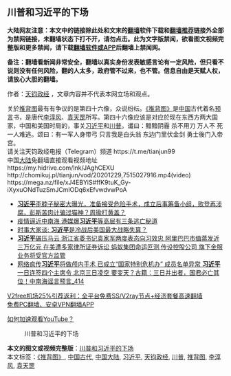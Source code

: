  <h2>川普和习近平的下场</h2> <p class="notice"><b>大陆网友注意：本文中的链接除此处和文末的<a href="https://github.com/bannedbook/fanqiang" >翻墙</a>软件下载和<a href="https://github.com/killgcd/justmysocks/blob/master/README.md">翻墙推荐</a>链接外全部为禁网链接，未翻墙状态下打不开，请勿点击。此为文字版禁闻，欲看图文视频完整版和更多禁闻，请下载<a href="https://github.com/bannedbook/fanqiang">翻墙软件或APP</a>后翻墙上禁闻网。</p><p>备注：翻墙看新闻非常安全，翻墙以真实身份发表敏感言论有一定风险，但只看不说则没有任何风险，翻的人太多，政府管不过来，也不管。信息自由是天赋人权，请放心大胆的翻墙。</b></p>  <div class="entry"> <p>作者：<a href="https://www.bannedbook.org/bnews/tag/%e5%a4%a9%e9%92%a7%e6%94%bf%e7%bb%8f/" class="st_tag internal_tag" rel="tag" title="标签 天钧政经 下的日志">天钧政经</a> ，文章内容并不代表本网立场和观点。</p> <figure></figure> <p>关於<span class='wp_keywordlink'><a href="https://www.bannedbook.org/forum5/topic98.html" title="推背图归序全解" target="_blank">推背图</a></span>最有有争议的是第四十六像，众说纷纭。<a href="https://www.bannedbook.org/bnews/tag/%E3%80%8A%E6%8E%A8%E8%83%8C%E5%9B%BE%E3%80%8B/" class="st_tag internal_tag" rel="tag" title="标签 《推背图》 下的日志">《推背图》</a>是<span class='wp_keywordlink_affiliate'><a href="https://www.bannedbook.org/" title="中国" target="_blank">中国</a></span>古代着名<span class='wp_keywordlink'><a href="https://www.bannedbook.org/forum5/" title="预言玄学禁书下载" rel="nofollow">预言</a></span>书，是唐代<a href="https://www.bannedbook.org/bnews/tag/%e6%9d%8e%e6%b7%b3%e9%a3%8e/" class="st_tag internal_tag" rel="tag" title="标签 李淳风 下的日志">李淳风</a>、<a href="https://www.bannedbook.org/bnews/tag/%E8%A2%81%E5%A4%A9%E7%BD%A1/" class="st_tag internal_tag" rel="tag" title="标签 袁天罡 下的日志">袁天罡</a>所写。第四十六像应该是对应於现在东西方两大国家，中国和美国时局的，事关<a href="https://www.bannedbook.org/bnews/tag/%e4%b9%a0%e8%bf%91%e5%b9%b3/" class="st_tag internal_tag" rel="tag" title="标签 习近平 下的日志">习近平</a>和<a href="https://www.bannedbook.org/bnews/tag/%e5%b7%9d%e6%99%ae/" class="st_tag internal_tag" rel="tag" title="标签 川普 下的日志">川普</a>。谶曰：黯黯阴霾 杀不用刀 万人不 死一人难逃。颂曰：有一军人身带弓 只言我是白头翁 东边门里伏金剑 勇士後门入帝宫。<br /> 请关注天钧政经电报（Telegram）频道 https://t.me/tianjun99<br /> 中国<span class='wp_keywordlink_affiliate'><a href="https://www.bannedbook.org/" title="大陆" target="_blank">大陆</a></span>免翻墙直接观看视频地址<br /> https://my.hidrive.com/lnk/JAghCEXU<br /> http://chomikuj.pl/tianjun/vod/20201229,7515027916.mp4(video)<br /> https://mega.nz/file/xJ4EBYiS#ffK9tuK_Gy-iXyxuONdTuzSmJCmlODq6xEfvwdvwPoA</p>  <ul class='op-related-articles' title='相关阅读'> <li><a href='https://www.bannedbook.org/bnews/bannedvideo/20201230/1457496.html' target='_blank'><b>习近平</b>歪脖子秘密大曝光，准备接受危险手术，成立后事筹备小组，败登再涉腐，彭斯苦肉计骗过猫神？周瑜打黄盖？</a></li> <li><a href='https://www.bannedbook.org/bnews/comments/20201230/1457455.html' target='_blank'>疫情逼近中南海 港媒爆<b>习近平</b>等高层有三条逃亡秘道</a></li> <li><a href='https://www.bannedbook.org/bnews/headline/20201230/1457454.html' target='_blank'>时事大家谈: <b>习近平</b>是冷战后美国最大战略失算？</a></li> <li><a href='https://www.bannedbook.org/bnews/comments/20201230/1457440.html' target='_blank'><b>习近平</b>碾压马云 浙江省委书记袁家军两度表态向习效忠 阿里巴巴市值蒸发近三万亿元 在美遭多家律所证券诉讼 蚂蚁集团命运叵测 传设控股公司 旗下金服业务将受官方监管</a></li> <li><a href='https://www.bannedbook.org/bnews/comments/20201230/1457381.html' target='_blank'>网络疯传<b>习近平</b>将做颅内手术 已成立“国家特别危机办” 成员名单异常 <b>习近平</b>一日连签四个主席令 北京三日凌空 要变天？古籍：三日并出者，国君必亡其位！中南海谣言预言_414</a></li> </ul> <p class="texttj"> <a href="https://github.com/bannedbook/fanqiang/wiki/V2ray%E6%9C%BA%E5%9C%BA" target="_blank">V2free机场25%引荐返利：全平台免费SS/V2ray节点+经济套餐高速翻墙</a><br/> <a href="https://github.com/bannedbook/fanqiang/wiki/%E7%A6%81%E9%97%BB%E7%BD%91%E5%AE%89%E5%8D%93%E7%BF%BB%E5%A2%99%E6%96%B0%E9%97%BBAPP" target="_blank">免费PC翻墙、安卓VPN翻墙APP</a></p><p><a href="https://www.bannedbook.org/bnews/topimagenews/20180409/925596.html" target="_blank">如何加速观看YouTube？ </a></p> <figure class="op-interactive"><figcaption>川普和习近平的下场</figcaption></figure> </p> <a name='sharetosocial'></a>       <div><b>本文的图文或视频完整版</b>：<a href='https://www.bannedbook.org/bnews/bannedvideo/20201230/1457526.html'>川普和习近平的下场</a></div>  </div><!--END ENTRY--> <div class="postfooter"> <div>本文标签：<a href="https://www.bannedbook.org/bnews/tag/%E3%80%8A%E6%8E%A8%E8%83%8C%E5%9B%BE%E3%80%8B/" rel="tag">《推背图》</a>, <a href="https://www.bannedbook.org/bnews/tag/%e4%b8%ad%e5%9b%bd%e5%8f%a4%e4%bb%a3/" rel="tag">中国古代</a>, <a href="https://www.bannedbook.org/bnews/tag/%e4%b8%ad%e5%9b%bd%e5%a4%a7%e9%99%86/" rel="tag">中国大陆</a>, <a href="https://www.bannedbook.org/bnews/tag/%e4%b9%a0%e8%bf%91%e5%b9%b3/" rel="tag">习近平</a>, <a href="https://www.bannedbook.org/bnews/tag/%e5%a4%a9%e9%92%a7%e6%94%bf%e7%bb%8f/" rel="tag">天钧政经</a>, <a href="https://www.bannedbook.org/bnews/tag/%e5%b7%9d%e6%99%ae/" rel="tag">川普</a>, <a href="https://www.bannedbook.org/bnews/tag/%e6%8e%a8%e8%83%8c%e5%9b%be/" rel="tag">推背图</a>, <a href="https://www.bannedbook.org/bnews/tag/%e6%9d%8e%e6%b7%b3%e9%a3%8e/" rel="tag">李淳风</a>, <a href="https://www.bannedbook.org/bnews/tag/%E8%A2%81%E5%A4%A9%E7%BD%A1/" rel="tag">袁天罡</a></div>  </div><!--END POSTFOOTER--> 